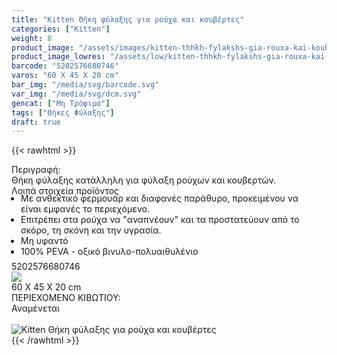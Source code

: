 ```yaml
---
title: "Kitten Θήκη φύλαξης για ρούχα και κουβέρτες"
categories: ["Kitten"]
weight: 8
product_image: "/assets/images/kitten-thhkh-fylakshs-gia-rouxa-kai-koubertes.jpg"
product_image_lowres: "/assets/low/kitten-thhkh-fylakshs-gia-rouxa-kai-koubertes.jpg"
barcode: "5202576680746"
varos: "60 X 45 X 20 cm"
bar_img: "/media/svg/barcode.svg"
var_img: "/media/svg/dcm.svg"
gencat: ["Μη Τρόφιμα"]
tags: ["Θήκες Φύλαξης"]
draft: true
---
```

{{< rawhtml >}}

<div class="sload236"><div class="product"><div id="sistatika">Περιγραφή:</div><div class="alltext">Θήκη φύλαξης κατάλληλη για φύλαξη ρούχων και κουβερτών.</div><div id="loipa">Λοιπά στοιχεία προϊόντος</div><div class="alltext"><ul style="padding:0 15px;margin:-5px 0 -10px 0"><li>Με ανθεκτικό φερμουάρ και διαφανές παράθυρο, προκειμένου να είναι εμφανές το περιεχόμενο.</li><li>Επιτρέπει στα ρούχα να "αναπνέουν" και τα προστατεύουν από το σκόρο, τη σκόνη και την υγρασία.</li><li>Μη υφαντό</li><li>100% PEVA - οξικό βινυλο-πολυαιθυλένιο</li></ul><br></div><div id="barcode"><div id="barimage1"></div><span id="bartext">5202576680746</span></div><div id="varos"><div id="varosimage" style="margin:0"><img src="https://sites.google.com/site/sklplfiles/files/dim3.png"></div><span id="varostext">60 X 45 X 20 cm</span></div><div id="kivotio">ΠΕΡΙΕΧΟΜΕΝΟ ΚΙΒΩΤΙΟΥ:<br>Αναμένεται</div><br><div class="pimg"><img alt="Kitten Θήκη φύλαξης για ρούχα και κουβέρτες" title="Kitten Θήκη φύλαξης για ρούχα και κουβέρτες" src="/assets/images/kitten-thhkh-fylakshs-gia-rouxa-kai-koubertes.jpg"></div></div></div>
{{< /rawhtml >}}


